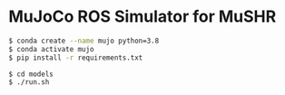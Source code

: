 # MuJoCo ROS Simulator for MuSHR

```bash
$ conda create --name mujo python=3.8
$ conda activate mujo
$ pip install -r requirements.txt
```

```bash
$ cd models
$ ./run.sh
```